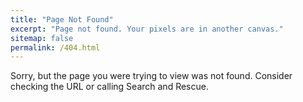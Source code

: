 ```yaml
---
title: "Page Not Found"
excerpt: "Page not found. Your pixels are in another canvas."
sitemap: false
permalink: /404.html
---
```


Sorry, but the page you were trying to view was not found. Consider checking the URL or calling Search and Rescue.
